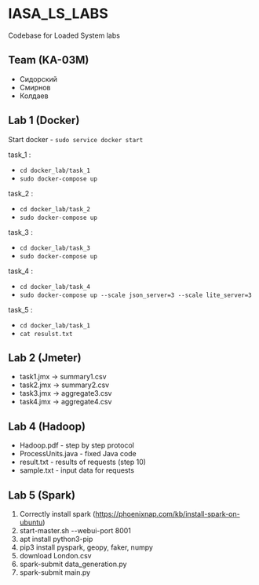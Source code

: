 # IASA_LS_LABS
Codebase for Loaded System labs

## Team (KA-03M)
- Сидорский
- Смирнов
- Колдаев

## Lab 1 (Docker)

Start docker - `sudo service docker start`

task_1 :
- `cd docker_lab/task_1`
- `sudo docker-compose up`

task_2 :
- `cd docker_lab/task_2`
- `sudo docker-compose up`

task_3 :
- `cd docker_lab/task_3`
- `sudo docker-compose up`

task_4 :
- `cd docker_lab/task_4`
- `sudo docker-compose up --scale json_server=3 --scale lite_server=3`

task_5 :
- `cd docker_lab/task_1`
- `cat resulst.txt`

## Lab 2 (Jmeter)

- task1.jmx -> summary1.csv
- task2.jmx -> summary2.csv
- task3.jmx -> aggregate3.csv
- task4.jmx -> aggregate4.csv

## Lab 4 (Hadoop)

- Hadoop.pdf - step by step protocol
- ProcessUnits.java - fixed Java code
- result.txt - results of requests (step 10)
- sample.txt - input data for requests 

## Lab 5 (Spark)

1. Correctly install spark (https://phoenixnap.com/kb/install-spark-on-ubuntu)
2. start-master.sh --webui-port 8001
3. apt install python3-pip
4. pip3 install pyspark, geopy, faker, numpy
5. download London.csv
6. spark-submit data_generation.py
7. spark-submit main.py
